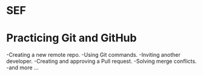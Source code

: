 # SEF
# Practicing Git and GitHub
-Creating a new remote repo.
-Using Git commands.
-Inviting another developer.
-Creating and approving a Pull request.
-Solving merge conflicts.
-and more ...
